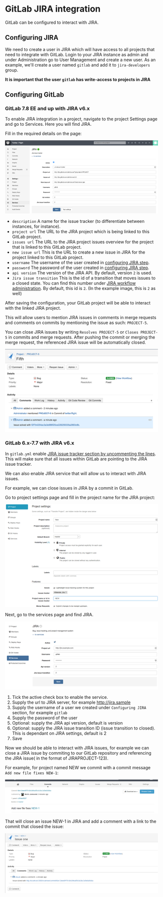 # GitLab JIRA integration

GitLab can be configured to interact with JIRA.

## Configuring JIRA

We need to create a user in JIRA which will have access to all projects that need to integrate with GitLab.
Login to your JIRA instance as admin and under Administration go to User Management and create a new user.
As an example, we'll create a user named `gitlab` and add it to `jira-developers` group.

**It is important that the user `gitlab` has write-access to projects in JIRA**

## Configuring GitLab

### GitLab 7.8 EE and up with JIRA v6.x

To enable JIRA integration in a project, navigate to the project Settings page and go to Services. Here you will find JIRA.

Fill in the required details on the page:

![Jira service page](jira_service_page.png)

* `description` A name for the issue tracker (to differentiate between instances, for instance).
* `project url` The URL to the JIRA project which is being linked to this GitLab project.
* `issues url` The URL to the JIRA project issues overview for the project that is linked to this GitLab project.
* `new issue url` This is the URL to create a new issue in JIRA for the project linked to this GitLab project.
* `username` The username of the user created in [configuring JIRA step](#configuring-jira).
* `password` The password of the user created in [configuring JIRA step](#configuring-jira).
* `api version` The version of the JIRA API. By default, version `2` is used.
* `Jira issue transition` This is the id of a transition that moves issues to a closed state. You can find this number under [JIRA workflow administration](jira_workflow_screenshot.png).  By default, this id is `2`. (In the example image, this is `2` as well)

After saving the configuration, your GitLab project will be able to interact with the linked JIRA project.

This will allow users to mention JIRA issues in comments in merge requests and comments on commits by mentioning the issue as such:
`PROJECT-5`.

You can close JIRA issues by writing `Resolves PROJECT-5` or `Closes PROJECT-5` in commits and merge requests. After pushing the commit or merging the merge request, the referenced JIRA issue will be automatically closed.

![example of mentioning or closing the JIRA issue](jira_issue.png)


### GitLab 6.x-7.7 with JIRA v6.x

In `gitlab.yml` enable [JIRA issue tracker section by uncommenting the lines](https://gitlab.com/subscribers/gitlab-ee/blob/6-8-stable-ee/config/gitlab.yml.example#L111-115).
This will make sure that all issues within GitLab are pointing to the JIRA issue tracker.

We can also enable JIRA service that will allow us to interact with JIRA issues.

For example, we can close issues in JIRA by a commit in GitLab.

Go to project settings page and fill in the project name for the JIRA project:

![Set the JIRA project name in GitLab to 'NEW'](jira_project_name.png)

Next, go to the services page and find JIRA.

![Jira services page](jira_service.png)

1. Tick the active check box to enable the service.
1. Supply the url to JIRA server, for example http://jira.sample
1. Supply the username of a user we created under `Configuring JIRA` section, for example `gitlab`
1. Supply the password of the user
1. Optional: supply the JIRA api version, default is version
1. Optional: supply the JIRA issue transition ID (issue transition to closed). This is dependant on JIRA settings, default is 2
1. Save

Now we should be able to interact with JIRA issues, for example we can close a JIRA issue by commiting to our GitLab repository and referencing the JIRA issue( in the format of JIRAPROJECT-123).

For example, for project named NEW we commit with a commit message `Add new file fixes NEW-1`:

![A Git commit that causes the JIRA issue to be closed](jira_service_commit.png)

That will close an issue NEW-1 in JIRA and add a comment with a link to the commit that closed the issue:

![The GitLab integration user leaves a comment on JIRA](jira_service_close_issue.png)
